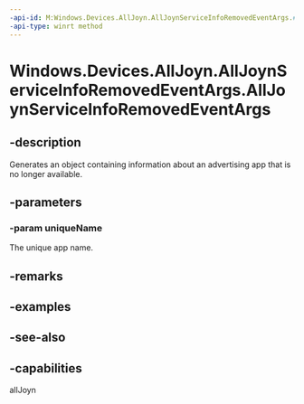 ```yaml
---
-api-id: M:Windows.Devices.AllJoyn.AllJoynServiceInfoRemovedEventArgs.#ctor(System.String)
-api-type: winrt method
---
```


<!-- Method syntax
public AllJoynServiceInfoRemovedEventArgs(System.String uniqueName)
-->

# Windows.Devices.AllJoyn.AllJoynServiceInfoRemovedEventArgs.AllJoynServiceInfoRemovedEventArgs

## -description
Generates an object containing information about an advertising app that is no longer available.

## -parameters
### -param uniqueName
The unique app name.

## -remarks

## -examples

## -see-also


## -capabilities
allJoyn